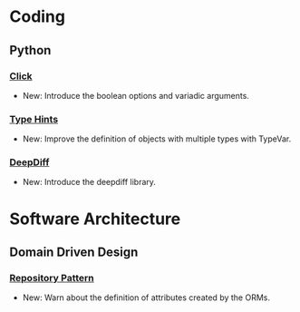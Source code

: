 # Coding

## Python

### [Click](click.md)

* New: Introduce the boolean options and variadic arguments.

### [Type Hints](type_hints.md)

* New: Improve the definition of objects with multiple types with TypeVar.

### [DeepDiff](deepdiff.md)

* New: Introduce the deepdiff library.

# Software Architecture

## Domain Driven Design

### [Repository Pattern](repository_pattern.md)

* New: Warn about the definition of attributes created by the ORMs.